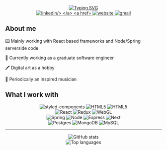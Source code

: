 <div align="center"> 
  <a href="https://git.io/typing-svg">
    <img src="https://readme-typing-svg.demolab.com?font=Source+Code+Pro&pause=1000&color=000000&duration=3000&repeat=false&random=false&width=500&lines=Hello%2C+I'm+Lucien%2C+a+full+stack+developer." alt="Typing SVG" />
  </a>
</div>

<div align="center">
  <a href="https://www.linkedin.com/in/lucienlu7789/">
    <img src="https://img.shields.io/badge/linkedin-%230077B5.svg?style=for-the-badge&logo=linkedin&logoColor=white" alt="linkedin/>
  </a>
  <a href="https://luciennnl.melonbreads.com/">
    <img src="https://img.shields.io/badge/Website-DC143C?style=for-the-badge&logo=medium&logoColor=white" alt="website"/>
  </a>
  <a href="mailto:lucien.7789@gmail.com">
    <img src="https://img.shields.io/badge/Gmail-D14836?style=for-the-badge&logo=gmail&logoColor=white" alt="gmail"/>
  </a>
</div>


## About me

⌨️ Mainly working with React based frameworks and Node/Spring serverside code

💼 Currently working as a graduate software engineer

🖍️ Digital art as a hobby

🎸 Periodically an inspired musician

## What I work with
<div align="center">
  <img src="https://img.shields.io/badge/styled--components-DB7093?style=for-the-badge&logo=styled-components&logoColor=white" alt="styled-components"/>
  <img src="https://img.shields.io/badge/html5-%23E34F26.svg?style=for-the-badge&logo=html5&logoColor=white" alt="HTML5"/>
  <img src="https://img.shields.io/badge/tailwindcss-%2338B2AC.svg?style=for-the-badge&logo=tailwind-css&logoColor=white" alt="HTML5"/>
</div>
<div align="center">
  <img src="https://img.shields.io/badge/react-%2320232a.svg?style=for-the-badge&logo=react&logoColor=%2361DAFB" alt="React"/>
  <img src="https://img.shields.io/badge/redux-%23593d88.svg?style=for-the-badge&logo=redux&logoColor=white" alt="Redux"/>
  <img src="https://img.shields.io/badge/WebGL-990000?logo=webgl&logoColor=white&style=for-the-badge" alt="WebGL"/>
</div>

<div align="center">
  <img src="https://img.shields.io/badge/spring-%236DB33F.svg?style=for-the-badge&logo=spring&logoColor=white" alt="Spring"/>
  <img src="https://img.shields.io/badge/node.js-6DA55F?style=for-the-badge&logo=node.js&logoColor=white" alt="Node"/>
  <img src="https://img.shields.io/badge/express.js-%23404d59.svg?style=for-the-badge&logo=express&logoColor=%2361DAFB" alt="Express"/>
  <img src="https://img.shields.io/badge/Next-black?style=for-the-badge&logo=next.js&logoColor=white" alt="Next"/>
</div>

<div align="center">
  <img src="https://img.shields.io/badge/postgres-%23316192.svg?style=for-the-badge&logo=postgresql&logoColor=white" alt="Postgres"/>
  <img src="https://img.shields.io/badge/MongoDB-%234ea94b.svg?style=for-the-badge&logo=mongodb&logoColor=white" alt="MongoDB"/>
  <img src="https://img.shields.io/badge/mysql-%2300f.svg?style=for-the-badge&logo=mysql&logoColor=white" alt="MySQL"/>
</div>

<hr>

<div align="center">
  <img src="https://github-readme-stats.vercel.app/api?username=marutsuki&show_icons=true&theme=react&hide=contribs,issues" alt="GitHub stats"/>
</div>

<div align="center">
  <img src="https://github-readme-stats.vercel.app/api/top-langs/?username=marutsuki&layout=donut&theme=react&hide=c%23,ASP.NET,ShaderLab" alt="Top languages"/>
</div>

